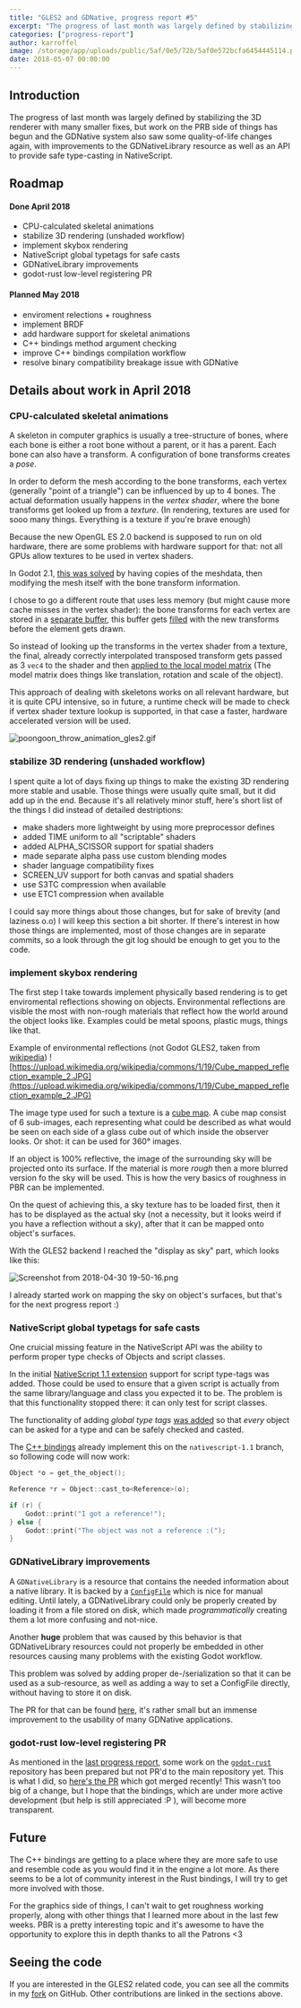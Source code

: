 ```yaml
---
title: "GLES2 and GDNative, progress report #5"
excerpt: "The progress of last month was largely defined by stabilizing the 3D renderer with many smaller fixes, but work on the PRB side of things has begun and the GDNative system also saw some quality-of-life changes again, with improvements to the GDNativeLibrary resource as well as an API to provide safe type-casting in NativeScript."
categories: ["progress-report"]
author: karroffel
image: /storage/app/uploads/public/5af/0e5/72b/5af0e572bcfa6454445114.png
date: 2018-05-07 00:00:00
---
```


## Introduction

The progress of last month was largely defined by stabilizing the 3D renderer with many smaller fixes, but work on the PRB side of things has begun and the GDNative system also saw some quality-of-life changes again, with improvements to the GDNativeLibrary resource as well as an API to provide safe type-casting in NativeScript.

## Roadmap

#### Done April 2018

- CPU-calculated skeletal animations
- stabilize 3D rendering (unshaded workflow)
- implement skybox rendering
- NativeScript global typetags for safe casts
- GDNativeLibrary improvements
- godot-rust low-level registering PR

#### Planned May 2018

- enviroment relections + roughness
- implement BRDF
- add hardware support for skeletal animations
- C++ bindings method argument checking
- improve C++ bindings compilation workflow
- resolve binary compatibility breakage issue with GDNative


## Details about work in April 2018

### CPU-calculated skeletal animations

A skeleton in computer graphics is usually a tree-structure of bones, where each bone is either a root bone without a parent, or it has a parent. Each bone can also have a transform. A configuration of bone transforms creates a *pose*.

In order to deform the mesh according to the bone transforms, each vertex (generally "point of a triangle") can be influenced by up to 4 bones. The actual deformation usually happens in the *vertex shader*, where the bone transforms get looked up from a *texture*. (In rendering, textures are used for sooo many things. Everything is a texture if you're brave enough)

Because the new OpenGL ES 2.0 backend is supposed to run on old hardware, there are some problems with hardware support for that: not all GPUs allow textures to be used in vertex shaders. 

In Godot 2.1, [this was solved](https://github.com/godotengine/godot/blob/f8c36e226686dd5c8c95bfeca2dd8b6a118b40d2/drivers/gles2/rasterizer_gles2.cpp#L5136) by having copies of the meshdata, then modifying the mesh itself with the bone transform information.

I chose to go a different route that uses less memory (but might cause more cache misses in the vertex shader):
the bone transforms for each vertex are stored in a [separate buffer](https://github.com/karroffel/godot/blob/a0d0404cf397362152fe75d3aa221ac1c80a0e0d/drivers/gles2/rasterizer_storage_gles2.cpp#L3179), this buffer gets [filled](https://github.com/karroffel/godot/blob/gles2/drivers/gles2/rasterizer_scene_gles2.cpp#L548) with the new transforms before the element gets drawn.

So instead of looking up the transforms in the vertex shader from a texture, the final, already correctly interpolated transposed transform gets passed as 3 `vec4` to the shader and then [applied to the local model matrix](https://github.com/karroffel/godot/blob/a0d0404cf397362152fe75d3aa221ac1c80a0e0d/drivers/gles2/shaders/scene.glsl#L99-L107) (The model matrix does things like translation, rotation and scale of the object).

This approach of dealing with skeletons works on all relevant hardware, but it is quite CPU intensive, so in future, a runtime check will be made to check if vertex shader texture lookup is supported, in that case a faster, hardware accelerated version will be used.


![poongoon_throw_animation_gles2.gif](/storage/app/uploads/public/5af/068/e71/5af068e717da7497159957.gif)


### stabilize 3D rendering (unshaded workflow)

I spent quite a lot of days fixing up things to make the existing 3D rendering more stable and usable. Those things were usually quite small, but it did add up in the end. Because it's all relatively minor stuff, here's short list of the things I did instead of detailed destriptions:
 
 - make shaders more lightweight by using more preprocessor defines
 - added TIME uniform to all "scriptable" shaders
 - added ALPHA_SCISSOR support for spatial shaders
 - made separate alpha pass use custom blending modes
 - shader language compatibility fixes
 - SCREEN_UV support for both canvas and spatial shaders
 - use S3TC compression when available
 - use ETC1 compression when available

I could say more things about those changes, but for sake of brevity (and laziness o.o) I will keep this section a bit shorter. If there's interest in how those things are implemented, most of those changes are in separate commits, so a look through the git log should be enough to get you to the code.

### implement skybox rendering

The first step I take towards implement physically based rendering is to get enviromental reflections showing on objects. Environmental reflections are visible the most with non-rough materials that reflect how the world around the object looks like. Examples could be metal spoons, plastic mugs, things like that.

Example of environmental reflections (not Godot GLES2, taken from [wikipedia](https://upload.wikimedia.org/wikipedia/commons/1/19/Cube_mapped_reflection_example_2.JPG))
![https://upload.wikimedia.org/wikipedia/commons/1/19/Cube_mapped_reflection_example_2.JPG](https://upload.wikimedia.org/wikipedia/commons/1/19/Cube_mapped_reflection_example_2.JPG)

The image type used for such a texture is a [cube map](https://en.wikipedia.org/wiki/Cube_mapping). A cube map consist of 6 sub-images, each representing what could be described as what would be seen on each side of a glass cube out of which inside the observer looks. Or shot: it can be used for 360° images.

If an object is 100% reflective, the image of the surrounding sky will be projected onto its surface. If the material is more *rough* then a more blurred version fo the sky will be used. This is how the very basics of roughness in PBR can be implemented.

On the quest of achieving this, a sky texture has to be loaded first, then it has to be displayed as the actual sky (not a necessity, but it looks weird if you have a reflection without a sky), after that it can be mapped onto object's surfaces.

With the GLES2 backend I reached the "display as sky" part, which looks like this:


![Screenshot from 2018-04-30 19-50-16.png](/storage/app/uploads/public/5af/0de/517/5af0de517bade574973710.png)

I already started work on mapping the sky on object's surfaces, but that's for the next progress report :)

### NativeScript global typetags for safe casts

One cruicial missing feature in the NativeScript API was the ability to perform proper type checks of Objects and script classes.

In the initial [NativeScript 1.1 extension](https://github.com/godotengine/godot/pull/16514) support for script type-tags was added. Those could be used to ensure that a given script is actually from the same library/language and class you expected it to be. The problem is that this functionality stopped there: it can only test for script classes.

The functionality of adding *global type tags* [was added](https://github.com/godotengine/godot/pull/17980) so that *every* object can be asked for a type and can be safely checked and casted. 

The [C++ bindings](https://github.com/GodotNativeTools/godot-cpp/tree/nativescript-1.1) already implement this on the `nativescript-1.1` branch, so following code will now work:

```cpp
Object *o = get_the_object();

Reference *r = Object::cast_to<Reference>(o);

if (r) {
    Godot::print("I got a reference!");
} else {
    Godot::print("The object was not a reference :(");
}

```


### GDNativeLibrary improvements

A `GDNativeLibrary` is a resource that contains the needed information about a native library. It is backed by a [`ConfigFile`](http://docs.godotengine.org/en/3.0/classes/class_configfile.html) which is nice for manual editing. Until lately, a GDNativeLibrary could only be properly created by loading it from a file stored on disk, which made *programmatically* creating them a lot more confusing and not-nice.

Another **huge** problem that was caused by this behavior is that GDNativeLibrary resources could not properly be embedded in other resources causing many problems with the existing Godot workflow.

This problem was solved by adding proper de-/serialization so that it can be used as a sub-resource, as well as adding a way to set a ConfigFile directly, without having to store it on disk.

The PR for that can be found [here](https://github.com/godotengine/godot/pull/17965), it's rather small but an immense improvement to the usability of many GDNative applications.

### godot-rust low-level registering PR

As mentioned in the [last progress report](https://godotengine.org/article/gles2-and-gdnative-progress-report-4), some work on the [`godot-rust`](https://github.com/GodotNativeTools/godot-rust) repository has been prepared but not PR'd to the main repository yet. This is what I did, so [here's the PR](https://github.com/GodotNativeTools/godot-rust/pull/81) which got merged recently! This wasn't too big of a change, but I hope that the bindings, which are under more active development (but help is still appreciated :P ), will become more transparent.

## Future

The C++ bindings are getting to a place where they are more safe to use and resemble code as you would find it in the engine a lot more. As there seems to be a lot of community interest in the Rust bindings, I will try to get more involved with those.

For the graphics side of things, I can't wait to get roughness working properly, along with other things that I learned more about in the last few weeks. PBR is a pretty interesting topic and it's awesome to have the opportunity to explore this in depth thanks to all the Patrons <3

## Seeing the code

If you are interested in the GLES2 related code, you can see all the commits in my [fork](https://github.com/karroffel/godot/tree/gles2) on GitHub. Other contributions are linked in the sections above.